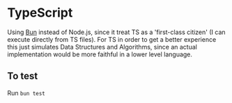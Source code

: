 # TypeScript

Using [Bun](https://bun.sh) instead of Node.js, since it treat TS as a 'first-class citizen' (I can execute directly from TS files).
For TS in order to get a better experience this just simulates Data Structures and Algorithms, since an actual implementation would be more faithful in a lower level language.

## To test
Run ```bun test```
